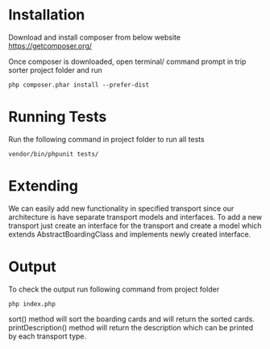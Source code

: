 # Installation

Download and install composer from below website
https://getcomposer.org/

Once composer is downloaded, open terminal/ command prompt in trip sorter project folder and run

    php composer.phar install --prefer-dist

# Running Tests

Run the following command in project folder to run all tests

    vendor/bin/phpunit tests/
    
# Extending

We can easily add new functionality in specified transport since our architecture is have separate transport models and interfaces. 
To add a new transport just create an interface for the transport and create a model which extends AbstractBoardingClass and implements newly created interface.

# Output

To check the output run following command from project folder

    php index.php
    
sort() method will sort the boarding cards and will return the sorted cards.
printDescription() method will return the description which can be printed by each transport type.